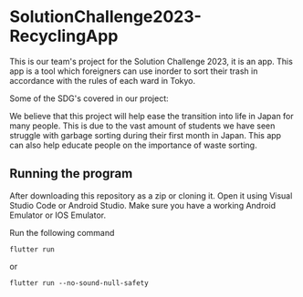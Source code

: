 # SolutionChallenge2023-RecyclingApp
This is our team's project for the Solution Challenge 2023, it is an app. This app is a tool which foreigners can use inorder to sort their trash in accordance with the rules of each ward in Tokyo. 


Some of the SDG's covered in our project:


We believe that this project will help ease the transition into life in Japan for many people. This is due to the vast amount of students we have seen struggle with garbage sorting during their first month in Japan. This app can also help educate people on the importance of waste sorting.

## Running the program

After downloading this repository as a zip or cloning it. Open it using Visual Studio Code or Android Studio. Make sure you have a working Android Emulator or IOS Emulator.

Run the following command

    flutter run

or

    flutter run --no-sound-null-safety  




